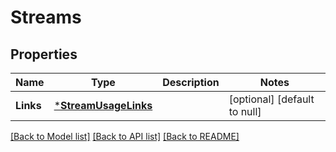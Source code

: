 # Streams

## Properties
Name | Type | Description | Notes
------------ | ------------- | ------------- | -------------
**Links** | [***StreamUsageLinks**](StreamUsageLinks.md) |  | [optional] [default to null]

[[Back to Model list]](../README.md#documentation-for-models) [[Back to API list]](../README.md#documentation-for-api-endpoints) [[Back to README]](../README.md)


